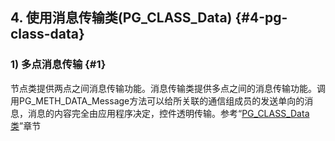 ## 4\. 使用消息传输类(PG_CLASS_Data) {#4-pg-class-data}

### 1) 多点消息传输 {#1}

节点类提供两点之间消息传输功能。消息传输类提供多点之间的消息传输功能。调用PG_METH_DATA_Message方法可以给所关联的通信组成员的发送单向的消息，消息的内容完全由应用程序决定，控件透明传输。参考“[PG_CLASS_Data类](#4-pg-class-data)”章节